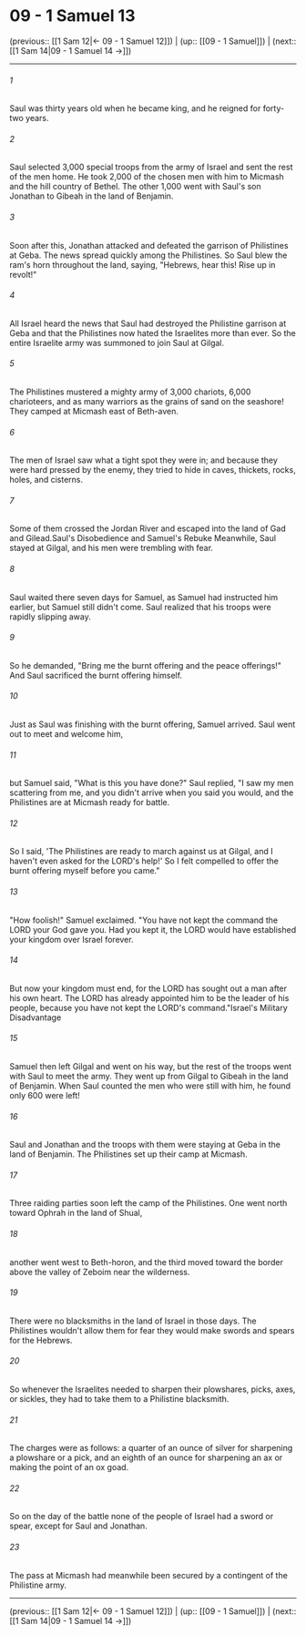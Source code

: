 # 09 - 1 Samuel 13

(previous:: [[1 Sam 12|← 09 - 1 Samuel 12]]) | (up:: [[09 - 1 Samuel]]) | (next:: [[1 Sam 14|09 - 1 Samuel 14 →]])

***


###### 1 
Saul was thirty years old when he became king, and he reigned for forty-two years. 

###### 2 
Saul selected 3,000 special troops from the army of Israel and sent the rest of the men home. He took 2,000 of the chosen men with him to Micmash and the hill country of Bethel. The other 1,000 went with Saul's son Jonathan to Gibeah in the land of Benjamin. 

###### 3 
Soon after this, Jonathan attacked and defeated the garrison of Philistines at Geba. The news spread quickly among the Philistines. So Saul blew the ram's horn throughout the land, saying, "Hebrews, hear this! Rise up in revolt!" 

###### 4 
All Israel heard the news that Saul had destroyed the Philistine garrison at Geba and that the Philistines now hated the Israelites more than ever. So the entire Israelite army was summoned to join Saul at Gilgal. 

###### 5 
The Philistines mustered a mighty army of 3,000 chariots, 6,000 charioteers, and as many warriors as the grains of sand on the seashore! They camped at Micmash east of Beth-aven. 

###### 6 
The men of Israel saw what a tight spot they were in; and because they were hard pressed by the enemy, they tried to hide in caves, thickets, rocks, holes, and cisterns. 

###### 7 
Some of them crossed the Jordan River and escaped into the land of Gad and Gilead.Saul's Disobedience and Samuel's Rebuke Meanwhile, Saul stayed at Gilgal, and his men were trembling with fear. 

###### 8 
Saul waited there seven days for Samuel, as Samuel had instructed him earlier, but Samuel still didn't come. Saul realized that his troops were rapidly slipping away. 

###### 9 
So he demanded, "Bring me the burnt offering and the peace offerings!" And Saul sacrificed the burnt offering himself. 

###### 10 
Just as Saul was finishing with the burnt offering, Samuel arrived. Saul went out to meet and welcome him, 

###### 11 
but Samuel said, "What is this you have done?" Saul replied, "I saw my men scattering from me, and you didn't arrive when you said you would, and the Philistines are at Micmash ready for battle. 

###### 12 
So I said, 'The Philistines are ready to march against us at Gilgal, and I haven't even asked for the LORD's help!' So I felt compelled to offer the burnt offering myself before you came." 

###### 13 
"How foolish!" Samuel exclaimed. "You have not kept the command the LORD your God gave you. Had you kept it, the LORD would have established your kingdom over Israel forever. 

###### 14 
But now your kingdom must end, for the LORD has sought out a man after his own heart. The LORD has already appointed him to be the leader of his people, because you have not kept the LORD's command."Israel's Military Disadvantage 

###### 15 
Samuel then left Gilgal and went on his way, but the rest of the troops went with Saul to meet the army. They went up from Gilgal to Gibeah in the land of Benjamin. When Saul counted the men who were still with him, he found only 600 were left! 

###### 16 
Saul and Jonathan and the troops with them were staying at Geba in the land of Benjamin. The Philistines set up their camp at Micmash. 

###### 17 
Three raiding parties soon left the camp of the Philistines. One went north toward Ophrah in the land of Shual, 

###### 18 
another went west to Beth-horon, and the third moved toward the border above the valley of Zeboim near the wilderness. 

###### 19 
There were no blacksmiths in the land of Israel in those days. The Philistines wouldn't allow them for fear they would make swords and spears for the Hebrews. 

###### 20 
So whenever the Israelites needed to sharpen their plowshares, picks, axes, or sickles, they had to take them to a Philistine blacksmith. 

###### 21 
The charges were as follows: a quarter of an ounce of silver for sharpening a plowshare or a pick, and an eighth of an ounce for sharpening an ax or making the point of an ox goad. 

###### 22 
So on the day of the battle none of the people of Israel had a sword or spear, except for Saul and Jonathan. 

###### 23 
The pass at Micmash had meanwhile been secured by a contingent of the Philistine army.

***

(previous:: [[1 Sam 12|← 09 - 1 Samuel 12]]) | (up:: [[09 - 1 Samuel]]) | (next:: [[1 Sam 14|09 - 1 Samuel 14 →]])
